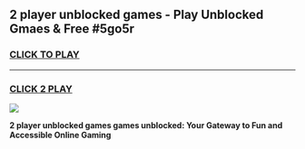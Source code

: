 
## 2 player unblocked games - Play Unblocked Gmaes & Free #5go5r
<h3>
<a href="https://news.freeplayer.one?title=2_player_unblocked_games&ref=26F">CLICK TO PLAY</a></h3>
<hr>

<h3>
<a href="https://news.freeplayer.one?title=2_player_unblocked_games&ref=26F">CLICK 2 PLAY</a>
  
</h3>

<a href="https://news.freeplayer.one?title=2_player_unblocked_games&ref=26F/"><img src="https://clearcache.store/games.png"></a>


**2 player unblocked games games unblocked: Your Gateway to Fun and Accessible Online Gaming**
